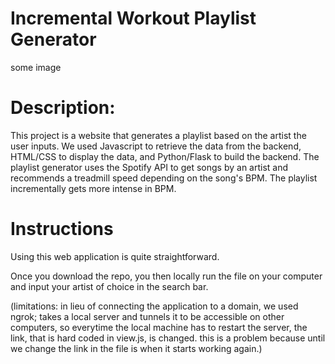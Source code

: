 # Incremental Workout Playlist Generator
some image

# Description:
This project is a website that generates a playlist based on the artist the user inputs. We used Javascript to retrieve the data from the backend, HTML/CSS to display the data, and Python/Flask to build the backend. The playlist generator uses the Spotify API to get songs by an artist and recommends a treadmill speed depending on the song's BPM. The  playlist incrementally gets more intense in BPM.

# Instructions
Using this web application is quite straightforward.

Once you download the repo, you then locally run the file on your computer and input your artist of choice in the search bar.

(limitations: in lieu of connecting the application to a domain, we used ngrok; takes a local server and tunnels it to be accessible on other computers, so everytime the local machine has to restart the server, the link, that is hard coded in view.js, is changed. this is a problem because until we change the link in the file is when it starts working again.)

